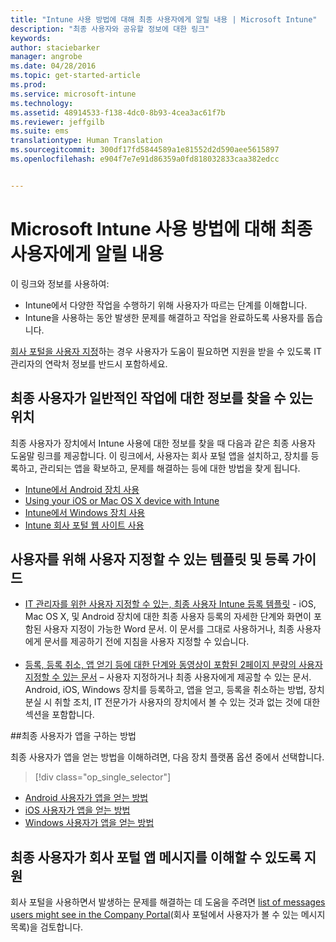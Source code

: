 ```yaml
---
title: "Intune 사용 방법에 대해 최종 사용자에게 알릴 내용 | Microsoft Intune"
description: "최종 사용자와 공유할 정보에 대한 링크"
keywords: 
author: staciebarker
manager: angrobe
ms.date: 04/28/2016
ms.topic: get-started-article
ms.prod: 
ms.service: microsoft-intune
ms.technology: 
ms.assetid: 48914533-f138-4dc0-8b93-4cea3ac61f7b
ms.reviewer: jeffgilb
ms.suite: ems
translationtype: Human Translation
ms.sourcegitcommit: 300df17fd5844589a1e81552d2d590aee5615897
ms.openlocfilehash: e904f7e7e91d86359a0fd818032833caa382edcc


---
```




# Microsoft Intune 사용 방법에 대해 최종 사용자에게 알릴 내용

이 링크와 정보를 사용하여:

- Intune에서 다양한 작업을 수행하기 위해 사용자가 따르는 단계를 이해합니다.
- Intune을 사용하는 동안 발생한 문제를 해결하고 작업을 완료하도록 사용자를 돕습니다.

[회사 포털을 사용자 지정](/Intune/get-started/start-with-a-paid-subscription-to-microsoft-intune-step-7)하는 경우 사용자가 도움이 필요하면 지원을 받을 수 있도록 IT 관리자의 연락처 정보를 반드시 포함하세요.


## 최종 사용자가 일반적인 작업에 대한 정보를 찾을 수 있는 위치

최종 사용자가 장치에서 Intune 사용에 대한 정보를 찾을 때 다음과 같은 최종 사용자 도움말 링크를 제공합니다. 이 링크에서, 사용자는 회사 포털 앱을 설치하고, 장치를 등록하고, 관리되는 앱을 확보하고, 문제를 해결하는 등에 대한 방법을 찾게 됩니다.

- [Intune에서 Android 장치 사용](/Intune/EndUser/using-your-android-device-with-intune)
- [Using your iOS or Mac OS X device with Intune](/Intune/EndUser/using-your-ios-or-mac-os-x-device-with-intune)
- [Intune에서 Windows 장치 사용](/Intune/EndUser/using-your-windows-device-with-intune)
- [Intune 회사 포털 웹 사이트 사용](/Intune/EndUser/using-the-intune-company-portal-website)


## 사용자를 위해 사용자 지정할 수 있는 템플릿 및 등록 가이드

- [IT 관리자를 위한 사용자 지정할 수 있는, 최종 사용자 Intune 등록 템플릿](https://gallery.technet.microsoft.com/End-user-Intune-enrollment-55dfd64a) - iOS, Mac OS X, 및 Android 장치에 대한 최종 사용자 등록의 자세한 단계와 화면이 포함된 사용자 지정이 가능한 Word 문서. 이 문서를 그대로 사용하거나, 최종 사용자에게 문서를 제공하기 전에 지침을 사용자 지정할 수 있습니다.</br></br>
- [등록, 등록 취소, 앱 얻기 등에 대한 단계와 동영상이 포함된 2페이지 분량의 사용자 지정할 수 있는 문서](https://gallery.technet.microsoft.com/Intune-End-User-Enrollment-3a0c9b0c#content) – 사용자 지정하거나 최종 사용자에게 제공할 수 있는 문서. Android, iOS, Windows 장치를 등록하고, 앱을 얻고, 등록을 취소하는 방법, 장치 분실 시 취할 조치, IT 전문가가 사용자의 장치에서 볼 수 있는 것과 없는 것에 대한 섹션을 포함합니다.

##최종 사용자가 앱을 구하는 방법

최종 사용자가 앱을 얻는 방법을 이해하려면, 다음 장치 플랫폼 옵션 중에서 선택합니다.

> [!div class="op_single_selector"]
- [Android 사용자가 앱을 얻는 방법](how-your-android-users-get-their-apps.md)
- [iOS 사용자가 앱을 얻는 방법](how-your-ios-users-get-their-apps.md)
- [Windows 사용자가 앱을 얻는 방법](how-your-windows-users-get-their-apps.md)

## 최종 사용자가 회사 포털 앱 메시지를 이해할 수 있도록 지원

회사 포털을 사용하면서 발생하는 문제를 해결하는 데 도움을 주려면 [list of messages users might see in the Company Portal](/Intune/Plan-Design/help-end-users-understand-company-portal-app-messages)(회사 포털에서 사용자가 볼 수 있는 메시지 목록)을 검토합니다.



<!--HONumber=Jul16_HO4-->



